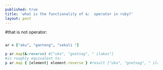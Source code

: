 ```yaml
---
published: true
title: 'what is the functionality of &:  operator in ruby?'
layout: post
---
```

#that is not operator:

```ruby

ar = ["aku", "ganteng", "sekali "]

p ar.map(&:reverse) #["uka", "gnetnag", " ilakes"]
#is roughly equivalent to:
p ar.map { |element| element.reverse } #result ["uka", "gnetnag", " ilakes"]

```